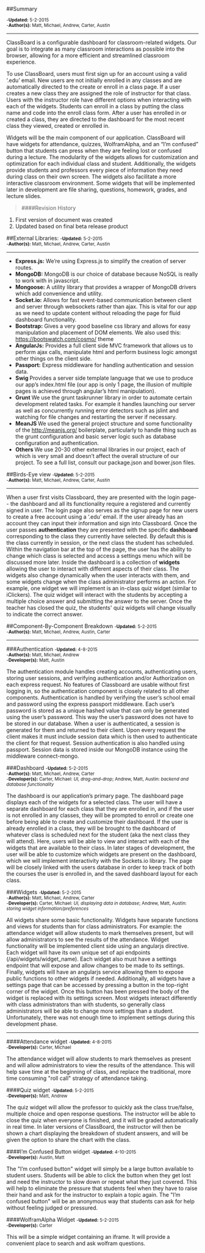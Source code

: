 ##Summary

<small>
-<b>Updated:</b> 5-2-2015
<br>
-<b>Author(s):</b> Matt, Michael, Andrew, Carter, Austin
</small>

---

ClassBoard is a configurable dashboard for classroom-related widgets. Our goal is to integrate as many classroom interactions as possible into the browser, allowing for a more efficient and streamlined classroom experience.

To use ClassBoard, users must first sign up for an account using a valid ‘.edu’ email. New users are not initially enrolled in any classes and are automatically directed to the create or enroll in a class page. If a user creates a new class they are assigned the role of instructor for that class. Users with the instructor role have different options when interacting with each of the widgets. Students can enroll in a class by putting the class name and code into the enroll class form. After a user has enrolled in or created a class,  they are directed to the dashboard for the most recent class they viewed, created or enrolled in.

Widgets will be the main component of our application. ClassBoard will have widgets for attendance, quizzes, WolframAlpha, and an “I’m confused” button that students can press when they are feeling lost or confused during a lecture. The modularity of the widgets allows for customization and optimization for each individual class and student. Additionally, the widgets provide students and professors every piece of information they need during class on their own screen. The widgets also facilitate a more interactive classroom environment. Some widgets that will be implemented later in development are file sharing, questions, homework, grades, and lecture slides.

> ####Revision History
1. First version of document was created
2. Updated based on final beta release product




##External Libraries:
<small>
-<b>Updated:</b> 5-2-2015
<br>
-<b>Author(s):</b> Matt, Michael, Andrew, Carter, Austin
</small>

---

- <b>Express.js:</b> We’re using Express.js to simplify the creation of server routes.
- <b>MongoDB:</b> MongoDB is our choice of database because NoSQL is really to work with in javascript.
- <b>Mongoose:</b> A utility library that provides a wrapper of MongoDB drivers which add convenience and utility.
- <b>Socket.io:</b> Allows for fast event-based communication between client and server through websockets rather than ajax. This is vital for our app as we need to update content without reloading the page for fluid dashboard functionality.
- <b>Bootstrap:</b> Gives a very good baseline css library and allows for easy manipulation and placement of DOM elements. We also used this: https://bootswatch.com/cosmo/ theme
- <b>AngularJs:</b> Provides a full client side MVC framework that allows us to perform ajax calls, manipulate html and perform business logic amongst other things on the client side.
- <b>Passport:</b> Express middleware for handling authentication and session data.
- <b> Swig </b> Provides a server side template language that we use to produce our app’s index.html file (our app is only 1 page, the illusion of multiple pages is achieved through angular’s html manipulation).
- <b> Grunt </b> We use the grunt taskrunner library in order to automate certain development related tasks. For example it handles launching our server as well as concurrently running error detectors such as jslint and watching for file changes and restarting the server if necessary.
- <b> MeanJS </b> We used the general project structure and some functionality of the http://meanjs.org/ boilerplate, particularly to handle thing such as the grunt configuration and basic server logic such as database configuration and authentication.
- <b> Others </b> We use 20-30 other external libraries in our project, each of which is very small and doesn’t affect the overall structure of our project. To see a full list, consult our package.json and bower.json files.

##Birds-Eye view
<small>
-<b>Updated:</b> 5-2-2015
<br>
-<b>Author(s):</b> Matt, Michael, Andrew, Carter, Austin
</small>

---

When a user first visits Classboard, they are presented with the login page-- the dashboard and all its functionality require a registered and currently signed in user. The login page also serves as the signup page for new users to create a free account using a ‘.edu’ email. If the user already has an account they can input their information and sign into Classboard. Once the user passes <strong>authentication</strong> they are presented with the specific <strong>dashboard</strong> corresponding to the class they currently have selected. By default this is the class currently in session, or the next class the student has scheduled. Within the navigation bar at the top of the page, the user has the ability to change which class is selected and access a settings menu which will be discussed more later. Inside the dashboard is a collection of <strong>widgets</strong> allowing the user to interact with different aspects of their class. The widgets also change dynamically when the user interacts with them, and some widgets change when the class administrator performs an action. For example, one widget we will implement is an in-class quiz widget (similar to iClickers). The quiz widget will interact with the students by accepting a multiple choice answer and submitting the answer to the server. Once the teacher has closed the quiz, the students' quiz widgets will change visually to indicate the correct answer.

##Component-By-Component Breakdown
<small>
-<b>Updated:</b> 5-2-2015
<br>
-<b>Author(s):</b> Matt, Michael, Andrew, Austin, Carter
<br>
</small>

---

###Authentication
<small>
-<b>Updated:</b> 4-8-2015
<br>
-<b>Author(s):</b> Matt, Michael, Andrew
<br>
-<b>Developer(s):</b> Matt, Austin
</small>


The authentication module handles creating accounts, authenticating users, storing user sessions, and verifying authentication and/or Authorization on each express request. No features of Classboard are usable without first logging in, so the authentication component is closely related to all other components. Authentication is handled by verifying the user’s school email and password using the express passport middleware. Each user’s password is stored as a unique hashed value that can only be generated using the user’s password. This way the user’s password does not have to be stored in our database. When a user is authenticated, a session is generated for them and returned to their client. Upon every request the client makes it must include session data which is then used to authenticate the client for that request. Session authentication is also handled using passport. Session data is stored inside our MongoDB instance using the middleware connect-mongo.


###Dashboard
<small>
-<b>Updated:</b> 5-2-2015
<br>
-<b>Author(s):</b> Matt, Michael, Andrew, Carter
<br>
-<b>Developer(s):</b> Carter, Michael: <i>UI, drag-and-drop</i>; Andrew, Matt, Austin: <i>backend and database functionality</i>
</small>


The dashboard is our application’s primary page. The dashboard page displays each of the widgets for a selected class. The user will have a separate dashboard for each class that they are enrolled in, and if the user is not enrolled in any classes, they will be prompted to enroll or create one before being able to create and customize their dashboard. If the user is already enrolled in a class, they will be brought to the dashboard of whatever class is scheduled next for the student (aka the next class they will attend). Here, users will be able to view and interact with each of the widgets that are available to their class. In later stages of development, the user will be able to customize which widgets are present on the dashboard, which we will implement interactivity with the Sockets.io library. The page will be closely linked with the users database in order to keep track of both the courses the user is enrolled in, and the saved dashboard layout for each class.

###Widgets
<small>
-<b>Updated:</b> 5-2-2015
<br>
-<b>Author(s):</b> Matt, Michael, Andrew, Carter
<br>
-<b>Developer(s):</b> Carter, Michael: <i>UI, displaying data in database</i>; Andrew, Matt, Austin: <i>storing widget information/preferences</i>
</small>


All widgets share some basic functionality. Widgets have separate functions and views for students than for class administrators. For example: the attendance widget will allow students to mark themselves present, but will allow administrators to see the results of the attendance. Widget functionality will be implemented client side using an angularjs directive. Each widget will have its own unique set of api endpoints (/api/widgets/widget_name). Each widget also must have a settings endpoint that will expose and allow changes to be made to its settings. Finally, widgets will have an angularjs service allowing them to expose public functions to other widgets if needed. Additionally, all widgets have a settings page that can be accessed by pressing a button in the top-right corner of the widget. Once this button has been pressed the body of the widget is replaced with its settings screen. Most widgets interact differently with class administrators than with students, so generally class administrators will be able to change more settings than a student. Unfortunately, there was not enough time to implement settings during this development phase.

---

####Attendance widget
<small>
-<b>Updated:</b> 4-8-2015
<br>
-<b>Developer(s):</b> Carter, Michael
</small>

The attendance widget will allow students to mark themselves as present and will allow administrators to view the results of the attendance. This will help save time at the beginning of class, and replace the traditional, more time consuming "roll call" strategy of attendance taking.

####Quiz widget
<small>
-<b>Updated:</b> 5-2-2015
<br>
-<b>Developer(s):</b> Matt, Andrew
</small>

The quiz widget will allow the professor to quickly ask the class true/false, multiple choice and open response questions.  The instructor will be able to close the quiz when everyone is finished, and it will be graded automatically in real time.  In later versions of ClassBoard, the instructor will then be shown a chart displaying the breakdown of student answers, and will be given the option to share the chart with the class.

####I’m Confused Button widget
<small>
-<b>Updated:</b> 4-10-2015
<br>
-<b>Developer(s):</b> Austin, Matt
</small>

The "I’m confused button" widget will simply be a large button available to student users. Students will be able to click the button when they get lost and need the instructor to slow down or repeat what they just covered. This will help to eliminate the pressure that students feel when they have to raise their hand and ask for the instructor to explain a topic again. The "I’m confused button" will be an anonymous way that students can ask for help without feeling judged or pressured.

####WolframAlpha Widget
<small>
-<b>Updated:</b> 5-2-2015
<br>
-<b>Developer(s):</b> Carter
</small>

This will be a simple widget containing an iframe. It will provide a convenient place to search and ask wolfram questions.
